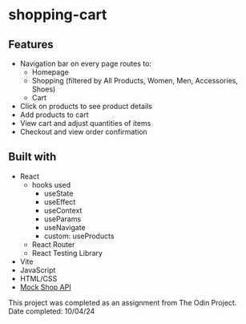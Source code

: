 # shopping-cart

## Features

- Navigation bar on every page routes to:
  - Homepage
  - Shopping (filtered by All Products, Women, Men, Accessories, Shoes)
  - Cart
- Click on products to see product details
- Add products to cart
- View cart and adjust quantities of items
- Checkout and view order confirmation

## Built with

- React
  - hooks used
    - useState
    - useEffect
    - useContext
    - useParams
    - useNavigate
    - custom: useProducts
  - React Router
  - React Testing Library
- Vite
- JavaScript
- HTML/CSS
- [Mock Shop API](https://mock.shop/)

This project was completed as an assignment from The Odin Project.  
Date completed: 10/04/24

